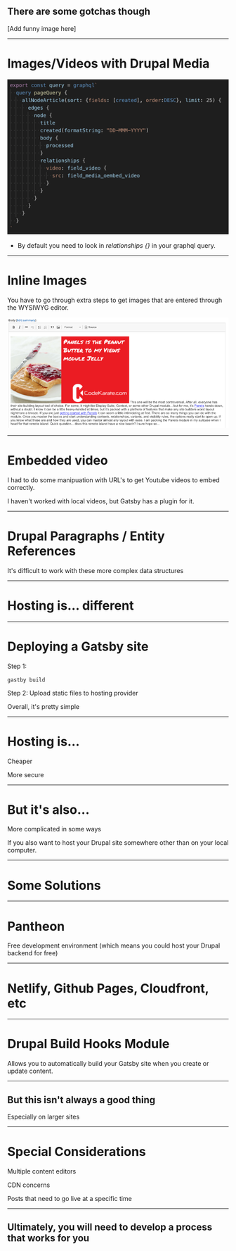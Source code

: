 ## There are some gotchas though

[Add funny image here]

___

# Images/Videos with Drupal Media

<div class="image-slide">

![Inline Images](./04-teaser.png)

- By default you need to look in *relationships {}* in your graphql query.

</div>

___

# Inline Images

You have to go through extra steps to get images that are entered through the WYSIWYG editor.

![Inline Images](./05-inline-images2.png)

___

# Embedded video

I had to do some manipuation with URL's to get Youtube videos to embed correctly.

I haven't worked with local videos, but Gatsby has a plugin for it.

___

# Drupal Paragraphs / Entity References

It's difficult to work with these more complex data structures

___

# Hosting is... different

___

# Deploying a Gatsby site

Step 1:

```
gastby build
```

Step 2: Upload static files to hosting provider

Overall, it's pretty simple

___

# Hosting is...

Cheaper

More secure

___

# But it's also...

More complicated in some ways

If you also want to host your Drupal site somewhere other than on your local computer.

___

# Some Solutions

___

# Pantheon

Free development environment (which means you could host your Drupal backend for free)

___

# Netlify, Github Pages, Cloudfront, etc

___

# Drupal Build Hooks Module

Allows you to automatically build your Gatsby site when you create or update content.

___

## But this isn't always a good thing

Especially on larger sites

___

# Special Considerations

Multiple content editors

CDN concerns

Posts that need to go live at a specific time

___

## Ultimately, you will need to develop a process that works for you


